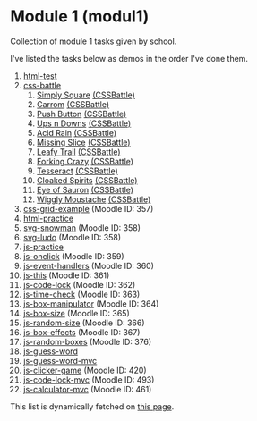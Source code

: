 # Module 1 (modul1)

Collection of module 1 tasks given by school.

I've listed the tasks below as demos in the order I've done them.

[comment]: # "parse.start"

1. [html-test](https://invokuu.github.io/modul1/html-test/)
2. [css-battle](https://cssbattle.dev/battle/1)
   1. [Simply Square](https://invokuu.github.io/modul1/css-battle/1-simply-square.html) [(CSSBattle)](https://cssbattle.dev/play/1)
   2. [Carrom](https://invokuu.github.io/modul1/css-battle/2-carrom.html) [(CSSBattle)](https://cssbattle.dev/play/2)
   3. [Push Button](https://invokuu.github.io/modul1/css-battle/3-push-button.html) [(CSSBattle)](https://cssbattle.dev/play/3)
   4. [Ups n Downs](https://invokuu.github.io/modul1/css-battle/4-ups-n-downs.html) [(CSSBattle)](https://cssbattle.dev/play/4)
   5. [Acid Rain](https://invokuu.github.io/modul1/css-battle/5-acid-rain.html) [(CSSBattle)](https://cssbattle.dev/play/5)
   6. [Missing Slice](https://invokuu.github.io/modul1/css-battle/6-missing-slice.html) [(CSSBattle)](https://cssbattle.dev/play/6)
   7. [Leafy Trail](https://invokuu.github.io/modul1/css-battle/7-leafy-trail.html) [(CSSBattle)](https://cssbattle.dev/play/7)
   8. [Forking Crazy](https://invokuu.github.io/modul1/css-battle/8-forking-crazy.html) [(CSSBattle)](https://cssbattle.dev/play/8)
   9. [Tesseract](https://invokuu.github.io/modul1/css-battle/9-tesseract.html) [(CSSBattle)](https://cssbattle.dev/play/9)
   10. [Cloaked Spirits](https://invokuu.github.io/modul1/css-battle/10-cloaked-spirits.html) [(CSSBattle)](https://cssbattle.dev/play/10)
   11. [Eye of Sauron](https://invokuu.github.io/modul1/css-battle/11-eye-of-sauron.html) [(CSSBattle)](https://cssbattle.dev/play/11)
   12. [Wiggly Moustache](https://invokuu.github.io/modul1/css-battle/12-wiggly-moustache.html) [(CSSBattle)](https://cssbattle.dev/play/12)
3. [css-grid-example](https://invokuu.github.io/modul1/css-grid-example/) (Moodle ID: 357)
4. [html-practice](https://invokuu.github.io/modul1/html-practice/)
5. [svg-snowman](https://invokuu.github.io/modul1/svg-snowman/) (Moodle ID: 358)
6. [svg-ludo](https://invokuu.github.io/modul1/svg-ludo/) (Moodle ID: 358)
7. [js-practice](https://invokuu.github.io/modul1/js-practice/)
8. [js-onclick](https://invokuu.github.io/modul1/js-onclick/) (Moodle ID: 359)
9. [js-event-handlers](https://invokuu.github.io/modul1/js-event-handlers/) (Moodle ID: 360)
10. [js-this](https://invokuu.github.io/modul1/js-this/) (Moodle ID: 361)
11. [js-code-lock](https://invokuu.github.io/modul1/js-code-lock/) (Moodle ID: 362)
12. [js-time-check](https://invokuu.github.io/modul1/js-time-check/) (Moodle ID: 363)
13. [js-box-manipulator](https://invokuu.github.io/modul1/js-box-manipulator/) (Moodle ID: 364)
14. [js-box-size](https://invokuu.github.io/modul1/js-box-size/) (Moodle ID: 365)
15. [js-random-size](https://invokuu.github.io/modul1/js-random-size/) (Moodle ID: 366)
16. [js-box-effects](https://invokuu.github.io/modul1/js-box-effects/) (Moodle ID: 367)
17. [js-random-boxes](https://invokuu.github.io/modul1/js-random-boxes/) (Moodle ID: 376)
18. [js-guess-word](https://invokuu.github.io/modul1/js-guess-word/)
19. [js-guess-word-mvc](https://invokuu.github.io/modul1/js-guess-word-mvc/)
20. [js-clicker-game](https://invokuu.github.io/modul1/js-clicker-game/) (Moodle ID: 420)
21. [js-code-lock-mvc](https://invokuu.github.io/modul1/js-code-lock-mvc/) (Moodle ID: 493)
22. [js-calculator-mvc](https://invokuu.github.io/modul1/js-calculator-mvc/) (Moodle ID: 461)

[comment]: # "parse.stop"

This list is dynamically fetched on [this page](https://invokuu.github.io/modul1/).
